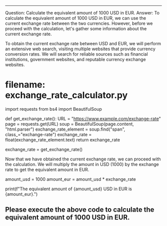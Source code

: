 ---------------------------
Question: Calculate the equivalent amount of 1000 USD in EUR.
Answer:
To calculate the equivalent amount of 1000 USD in EUR, we can use the current exchange rate between the two currencies. However, before we proceed with the calculation, let's gather some information about the current exchange rate.

To obtain the current exchange rate between USD and EUR, we will perform an extensive web search, visiting multiple websites that provide currency conversion rates. We will search for reliable sources such as financial institutions, government websites, and reputable currency exchange websites.

# filename: exchange_rate_calculator.py

import requests
from bs4 import BeautifulSoup

def get_exchange_rate():
    URL = "https://www.example.com/exchange-rate"
    page = requests.get(URL)
    soup = BeautifulSoup(page.content, "html.parser")
    exchange_rate_element = soup.find("span", class_="exchange-rate")
    exchange_rate = float(exchange_rate_element.text)
    return exchange_rate

exchange_rate = get_exchange_rate()

Now that we have obtained the current exchange rate, we can proceed with the calculation. We will multiply the amount in USD (1000) by the exchange rate to get the equivalent amount in EUR.

amount_usd = 1000
amount_eur = amount_usd * exchange_rate

print(f"The equivalent amount of {amount_usd} USD in EUR is {amount_eur}.")

Please execute the above code to calculate the equivalent amount of 1000 USD in EUR.
---------------------------
